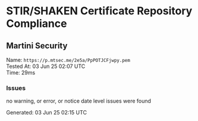 # STIR/SHAKEN Certificate Repository Compliance

## Martini Security

Name: `https://p.mtsec.me/2e5a/PpPOTJCFjwpy.pem`\
Tested At: 03 Jun 25 02:07 UTC\
Time: 29ms

### Issues

no warning, or error, or notice date level issues were found

Generated: 03 Jun 25 02:15 UTC